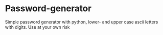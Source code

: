 # Password-generator
Simple password generator with python, lower- and upper case ascii letters with digits. 
Use at your own risk
